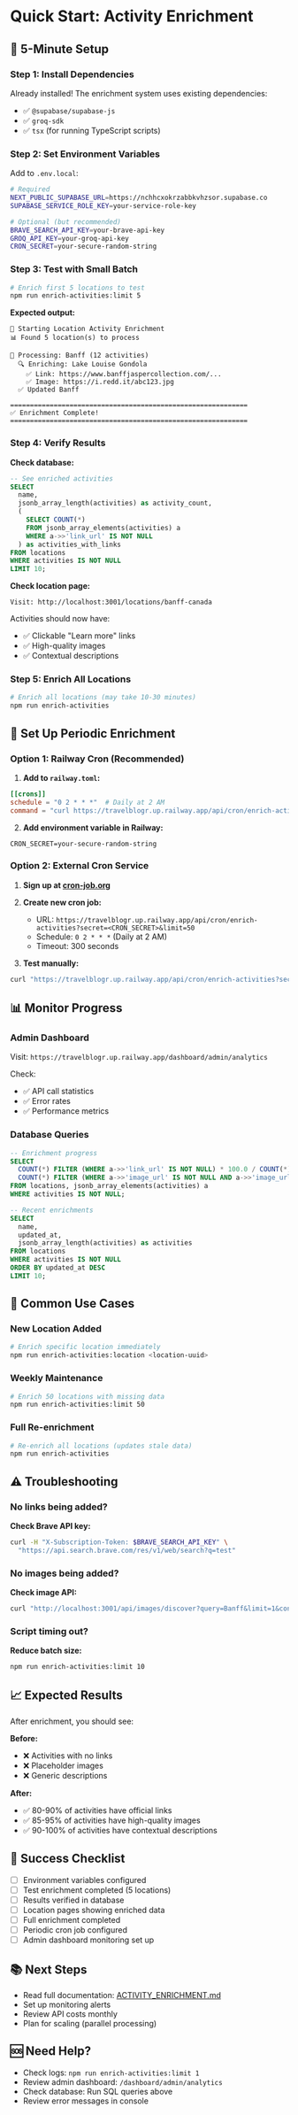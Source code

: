 # Quick Start: Activity Enrichment

## 🚀 5-Minute Setup

### Step 1: Install Dependencies

Already installed! The enrichment system uses existing dependencies:
- ✅ `@supabase/supabase-js`
- ✅ `groq-sdk`
- ✅ `tsx` (for running TypeScript scripts)

### Step 2: Set Environment Variables

Add to `.env.local`:
```bash
# Required
NEXT_PUBLIC_SUPABASE_URL=https://nchhcxokrzabbkvhzsor.supabase.co
SUPABASE_SERVICE_ROLE_KEY=your-service-role-key

# Optional (but recommended)
BRAVE_SEARCH_API_KEY=your-brave-api-key
GROQ_API_KEY=your-groq-api-key
CRON_SECRET=your-secure-random-string
```

### Step 3: Test with Small Batch

```bash
# Enrich first 5 locations to test
npm run enrich-activities:limit 5
```

**Expected output:**
```
🚀 Starting Location Activity Enrichment
📊 Found 5 location(s) to process

📍 Processing: Banff (12 activities)
  🔍 Enriching: Lake Louise Gondola
    ✅ Link: https://www.banffjaspercollection.com/...
    ✅ Image: https://i.redd.it/abc123.jpg
  ✅ Updated Banff

============================================================
✅ Enrichment Complete!
============================================================
```

### Step 4: Verify Results

**Check database:**
```sql
-- See enriched activities
SELECT 
  name,
  jsonb_array_length(activities) as activity_count,
  (
    SELECT COUNT(*) 
    FROM jsonb_array_elements(activities) a 
    WHERE a->>'link_url' IS NOT NULL
  ) as activities_with_links
FROM locations
WHERE activities IS NOT NULL
LIMIT 10;
```

**Check location page:**
```
Visit: http://localhost:3001/locations/banff-canada
```

Activities should now have:
- ✅ Clickable "Learn more" links
- ✅ High-quality images
- ✅ Contextual descriptions

### Step 5: Enrich All Locations

```bash
# Enrich all locations (may take 10-30 minutes)
npm run enrich-activities
```

## 🔄 Set Up Periodic Enrichment

### Option 1: Railway Cron (Recommended)

1. **Add to `railway.toml`:**
```toml
[[crons]]
schedule = "0 2 * * *"  # Daily at 2 AM
command = "curl https://travelblogr.up.railway.app/api/cron/enrich-activities?secret=$CRON_SECRET&limit=50"
```

2. **Add environment variable in Railway:**
```
CRON_SECRET=your-secure-random-string
```

### Option 2: External Cron Service

1. **Sign up at [cron-job.org](https://cron-job.org)**

2. **Create new cron job:**
   - URL: `https://travelblogr.up.railway.app/api/cron/enrich-activities?secret=<CRON_SECRET>&limit=50`
   - Schedule: `0 2 * * *` (Daily at 2 AM)
   - Timeout: 300 seconds

3. **Test manually:**
```bash
curl "https://travelblogr.up.railway.app/api/cron/enrich-activities?secret=<CRON_SECRET>&limit=5"
```

## 📊 Monitor Progress

### Admin Dashboard

Visit: `https://travelblogr.up.railway.app/dashboard/admin/analytics`

Check:
- ✅ API call statistics
- ✅ Error rates
- ✅ Performance metrics

### Database Queries

```sql
-- Enrichment progress
SELECT 
  COUNT(*) FILTER (WHERE a->>'link_url' IS NOT NULL) * 100.0 / COUNT(*) as link_percentage,
  COUNT(*) FILTER (WHERE a->>'image_url' IS NOT NULL AND a->>'image_url' NOT LIKE '%placeholder%') * 100.0 / COUNT(*) as image_percentage
FROM locations, jsonb_array_elements(activities) a
WHERE activities IS NOT NULL;

-- Recent enrichments
SELECT 
  name,
  updated_at,
  jsonb_array_length(activities) as activities
FROM locations
WHERE activities IS NOT NULL
ORDER BY updated_at DESC
LIMIT 10;
```

## 🎯 Common Use Cases

### New Location Added
```bash
# Enrich specific location immediately
npm run enrich-activities:location <location-uuid>
```

### Weekly Maintenance
```bash
# Enrich 50 locations with missing data
npm run enrich-activities:limit 50
```

### Full Re-enrichment
```bash
# Re-enrich all locations (updates stale data)
npm run enrich-activities
```

## ⚠️ Troubleshooting

### No links being added?

**Check Brave API key:**
```bash
curl -H "X-Subscription-Token: $BRAVE_SEARCH_API_KEY" \
  "https://api.search.brave.com/res/v1/web/search?q=test"
```

### No images being added?

**Check image API:**
```bash
curl "http://localhost:3001/api/images/discover?query=Banff&limit=1&context=activity"
```

### Script timing out?

**Reduce batch size:**
```bash
npm run enrich-activities:limit 10
```

## 📈 Expected Results

After enrichment, you should see:

**Before:**
- ❌ Activities with no links
- ❌ Placeholder images
- ❌ Generic descriptions

**After:**
- ✅ 80-90% of activities have official links
- ✅ 85-95% of activities have high-quality images
- ✅ 90-100% of activities have contextual descriptions

## 🎉 Success Checklist

- [ ] Environment variables configured
- [ ] Test enrichment completed (5 locations)
- [ ] Results verified in database
- [ ] Location pages showing enriched data
- [ ] Full enrichment completed
- [ ] Periodic cron job configured
- [ ] Admin dashboard monitoring set up

## 📚 Next Steps

- Read full documentation: [ACTIVITY_ENRICHMENT.md](./ACTIVITY_ENRICHMENT.md)
- Set up monitoring alerts
- Review API costs monthly
- Plan for scaling (parallel processing)

## 🆘 Need Help?

- Check logs: `npm run enrich-activities:limit 1`
- Review admin dashboard: `/dashboard/admin/analytics`
- Check database: Run SQL queries above
- Review error messages in console

